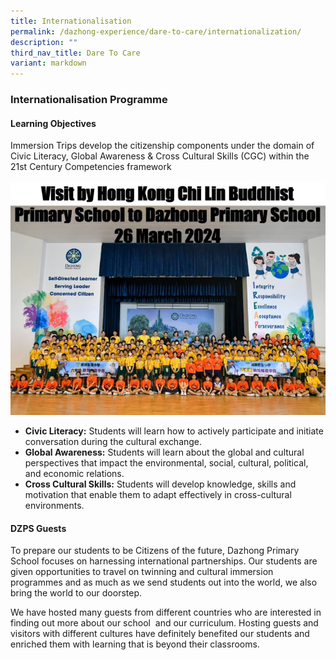 ```yaml
---
title: Internationalisation
permalink: /dazhong-experience/dare-to-care/internationalization/
description: ""
third_nav_title: Dare To Care
variant: markdown
---
```

### Internationalisation Programme

#### Learning Objectives

Immersion Trips develop the citizenship components under the domain of Civic Literacy, Global Awareness &amp; Cross Cultural Skills (CGC) within the 21st&nbsp;Century Competencies framework

![](/images/Picture3.png)

*   **Civic Literacy:**&nbsp;Students will learn how to actively participate and initiate conversation during the cultural exchange.&nbsp;
*   **Global Awareness:**&nbsp;Students will learn about the global and cultural perspectives that impact the environmental, social, cultural, political, and economic relations.&nbsp;
*   **Cross Cultural Skills:**&nbsp;Students will develop knowledge, skills and motivation that enable them to adapt effectively in cross-cultural environments.


		 
#### DZPS Guests
To prepare our students to be Citizens of the future, Dazhong Primary School focuses on harnessing international partnerships. Our students are given opportunities to travel on twinning and cultural immersion programmes and as much as we send students out into the world, we also bring the world to our doorstep.&nbsp;  
  
We have hosted many guests from different countries who are interested in finding out more about our school&nbsp; and our curriculum. Hosting guests and visitors with different cultures have definitely benefited our students and enriched them with learning that is beyond their classrooms.
